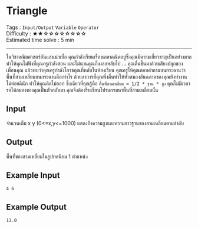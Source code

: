 Triangle
====================
Tags : `Input/Output` `Variable` `Operator`<br>
Difficulty : &#9733;&#9733;&#9734;&#9734;&#9734;&#9734;&#9734;&#9734;&#9734;&#9734;<br>
Estimated time solve : 5 min<br>

- - -

ในวิชาคณิตศาสตร์อันแสนน่าเบื่อ คุณกำลังเรียนเรื่องเลขาคณิตอยู่ซึ่งคุณมีความเชี่ยวชาญเป็นอย่างมาก ทำให้คุณไม่ฟังที่คุณครูกำลังสอน และไม่นานคุณก็เผลอหลับไป ... คุณตื่นขึ้นมาด้วยเสียงปลุกของเพื่อนคุณ แล้วพบว่าคุณครูกำลังโกรธคุณที่หลับในห้องเรียน คุณครูให้คุณตอบคำถามบนกระดานว่าพื้นที่สามเหลี่ยมบนกระดานคือเท่าไร ด้วยอาการที่คุณพึ่งตื่นทำให้หัวสมองอันฉลาดของคุณยังทำงานไม่ค่อยดีนัก ทำให้คุณคิดไม่ออก ซึ่งเดียวที่คุณรู้คือ `พื้นที่สามเหลี่ยม = 1/2 * ฐาน * สูง` คุณไม่มีเวลารอให้สมองของคุณฟื้นตัวกลับมา คุณจึงต้องรีบเขียนโปรแกรมหาพื้นที่สามเหลี่ยมนั้น

Input
-----
จำนวนเต็ม x y (0<=x,y<=1000) แสดงถึงความสูงและความยาวฐานของสามเหลี่ยมตามลำดับ

Output
------
พื้นที่ของสามเหลี่ยมในรูปทศนิยม 1 ตำแหน่ง

Example Input
-------
```
4 6
```

Example Output
-------------
```
12.0
```
